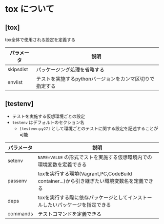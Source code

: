 # tox について

## [tox]

tox全体で使用される設定を定義する

|  パラメータ  |  説明  |
| ---- | ---- |
| skipsdist | パッケージング処理を省略する |
| envlist | テストを実施するpythonバージョンをカンマ区切りで指定する |

## [testenv]

* テストを実施する仮想環境ごとの設定
* `testenv` はデフォルトのセクション名
   * `[testenv:py27]` として環境ごとのテストに関する設定を記述することが可能


|  パラメータ  |  説明  |
| ---- | ---- |
| setenv | `NAME=VALUE` の形式でストを実施する仮想環境内での環境変数を定義できる |
| passenv | toxを実行する環境(Vagrant,PC,CodeBuild container...)から引き継ぎたい環境変数名を定義できる |
| deps | toxを実行する際に依存パッケージとしてインストールしたいパッケージを指定できる |
| commands | テストコマンドを定義できる |

